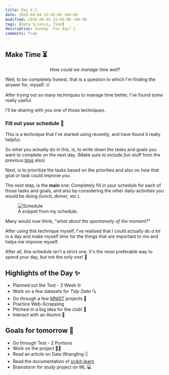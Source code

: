 ```yaml
---
title: Day 4 🦉
date: 2020-04-04 22:45:00 +04:00
modified: 2020-04-04 22:45:00 +04:00
tags: [Data Science, Time]
description: Sunday. Fun day? 🤖
comments: True
---
```


## Make Time ⏳

<p align="center">
  <em>How could we manage time well?</em>
</p>  


Well, to be completely honest, that is a question to which I'm finding the answer for, myself. 🙄

After trying out so many techniques to manage time better, I've found some really useful. 

I'll be sharing with you one of those techniques. 

### Fill out your schedule 📆

This is a technique that I've started using recently, and have found it really helpful. 

So what you actually do in this, is, to write down the tasks and goals you want to complete on the next day. (Make sure to include *fun* stuff from the previous [blog](https://abxhr-learning.vercel.app/Day-3/) also)

Next, is to prioritize the tasks based on the priorities and also on how that goal or task could improve *you*.

The next step, is the **main** one: Completely fill in your schedule for each of those tasks and goals, and also by considering the other daily-activities you would be doing (*lunch, dinner, etc.*).

<figure>
<img src="/2020-04-04/snippet.png" alt="Schedule">
<figcaption>A snippet from my schedule.</figcaption>
</figure> 

Many would now think, "*what about the spontaneity of the moment?*"

After using this technique myself, I've realised that I could actually do *a lot* in a day and make myself *time* for the things that are important to me and helps me improve myself.

After all, this schedule isn't a strict one. It's the most preferable way to spend your day, but not the only one! 🙌
  
## Highlights of the Day ✨
- Planned out the Test - 2 Week 🤓
- Work on a few datasets for *Tidy Data* 🔍
- Go through a few [MNIST](https://en.wikipedia.org/wiki/MNIST_database) projects :1234:
- Practice Web-Scrapping
- Pitched-in a big idea for the club! 💯
- Interact with an Alumni 🤝

## Goals for tomorrow 📝
- Go through Test - 2 Portions 
- Work on the project 👨‍💻
- Read an article on Data Wrangling 🗄
- Read the documentation of [scikit-learn](https://scikit-learn.org/)
- Brainstorm for study project on ML 💻
